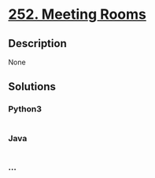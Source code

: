 # [252. Meeting Rooms](https://leetcode.com/problems/meeting-rooms)

## Description
None


## Solutions


### Python3

```python

```

### Java

```java

```

### ...
```

```

